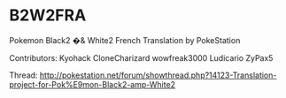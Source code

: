B2W2FRA
=======

Pokemon Black2 �& White2 French Translation by PokeStation

Contributors:
Kyohack
CloneCharizard
wowfreak3000
Ludicario
ZyPax5

Thread: http://pokestation.net/forum/showthread.php?14123-Translation-project-for-Pok%E9mon-Black2-amp-White2